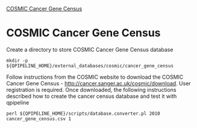 


[COSMIC Cancer Gene Census](#CGC)

# COSMIC Cancer Gene Census
Create a directory to store COSMIC Cancer Gene Census database
```
mkdir -p ${QPIPELINE_HOME}/external_databases/cosmic/cancer_gene_census
```
Follow instructions from the COSMIC website to download the COSMIC Cancer Gene Census - http://cancer.sanger.ac.uk/cosmic/download. User registration is required. 
Once downloaded, the following instructions described how to create the cancer census database and test it with qpipeline

```
perl ${QPIPELINE_HOME}/scripts/database.converter.pl 2010 cancer_gene_census.csv 1


```
